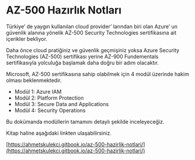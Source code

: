 # AZ-500 Hazırlık Notları

Türkiye’ de yaygın kullanılan cloud provider’ larından biri olan Azure’ un güvenlik alanına yönelik AZ-500 Security Technologies sertifikasına ait içerikler bekliyor.

Daha önce cloud pratiğiniz ve güvenlik geçmişiniz yoksa Azure Security Technologies (AZ-500) sertifikası yerine AZ-900 Fundementals sertifikasıyla yolculuğa başlamak daha doğru bir adım olacaktır.

Microsoft, AZ-500 sertifikasına sahip olabilmek için 4 modül üzerinde hakim olması beklenmektedir.

* Modül 1: Azure IAM
* Modül 2: Platform Protection
* Modül 3: Secure Data and Applications
* Modül 4: Security Operations

Bu dokümanda modüllerin tamamını detaylı şekilde inceleyeceğiz.



Kitap haline aşağıdaki linkten ulaşabilirsiniz.

[https://ahmetskulekci.gitbook.io/az-500-hazirlik-notlari/](https://ahmetskulekci.gitbook.io/az-500-hazirlik-notlari/)
